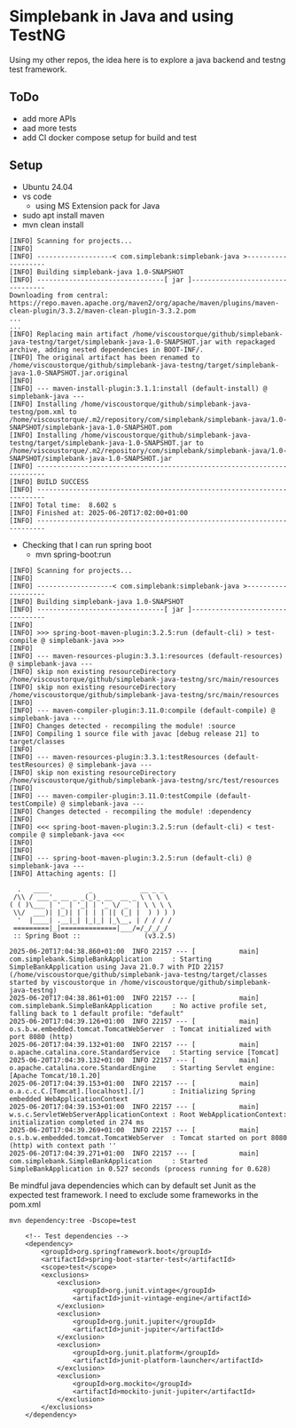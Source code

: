 # Simplebank in Java and using TestNG

Using my other repos, the idea here is to explore a java backend and testng test framework.

## ToDo
- add more APIs
- aad more tests
- add CI docker compose setup for build and test

## Setup

- Ubuntu 24.04
- vs code
    - using MS Extension pack for Java
- sudo apt install maven
- mvn clean install
```
[INFO] Scanning for projects...
[INFO] 
[INFO] -------------------< com.simplebank:simplebank-java >-------------------
[INFO] Building simplebank-java 1.0-SNAPSHOT
[INFO] --------------------------------[ jar ]---------------------------------
Downloading from central: https://repo.maven.apache.org/maven2/org/apache/maven/plugins/maven-clean-plugin/3.3.2/maven-clean-plugin-3.3.2.pom
...
...
[INFO] Replacing main artifact /home/viscoustorque/github/simplebank-java-testng/target/simplebank-java-1.0-SNAPSHOT.jar with repackaged archive, adding nested dependencies in BOOT-INF/.
[INFO] The original artifact has been renamed to /home/viscoustorque/github/simplebank-java-testng/target/simplebank-java-1.0-SNAPSHOT.jar.original
[INFO] 
[INFO] --- maven-install-plugin:3.1.1:install (default-install) @ simplebank-java ---
[INFO] Installing /home/viscoustorque/github/simplebank-java-testng/pom.xml to /home/viscoustorque/.m2/repository/com/simplebank/simplebank-java/1.0-SNAPSHOT/simplebank-java-1.0-SNAPSHOT.pom
[INFO] Installing /home/viscoustorque/github/simplebank-java-testng/target/simplebank-java-1.0-SNAPSHOT.jar to /home/viscoustorque/.m2/repository/com/simplebank/simplebank-java/1.0-SNAPSHOT/simplebank-java-1.0-SNAPSHOT.jar
[INFO] ------------------------------------------------------------------------
[INFO] BUILD SUCCESS
[INFO] ------------------------------------------------------------------------
[INFO] Total time:  8.602 s
[INFO] Finished at: 2025-06-20T17:02:00+01:00
[INFO] ------------------------------------------------------------------------
```
- Checking that I can run spring boot
    - mvn spring-boot:run
```
[INFO] Scanning for projects...
[INFO] 
[INFO] -------------------< com.simplebank:simplebank-java >-------------------
[INFO] Building simplebank-java 1.0-SNAPSHOT
[INFO] --------------------------------[ jar ]---------------------------------
[INFO] 
[INFO] >>> spring-boot-maven-plugin:3.2.5:run (default-cli) > test-compile @ simplebank-java >>>
[INFO] 
[INFO] --- maven-resources-plugin:3.3.1:resources (default-resources) @ simplebank-java ---
[INFO] skip non existing resourceDirectory /home/viscoustorque/github/simplebank-java-testng/src/main/resources
[INFO] skip non existing resourceDirectory /home/viscoustorque/github/simplebank-java-testng/src/main/resources
[INFO] 
[INFO] --- maven-compiler-plugin:3.11.0:compile (default-compile) @ simplebank-java ---
[INFO] Changes detected - recompiling the module! :source
[INFO] Compiling 1 source file with javac [debug release 21] to target/classes
[INFO] 
[INFO] --- maven-resources-plugin:3.3.1:testResources (default-testResources) @ simplebank-java ---
[INFO] skip non existing resourceDirectory /home/viscoustorque/github/simplebank-java-testng/src/test/resources
[INFO] 
[INFO] --- maven-compiler-plugin:3.11.0:testCompile (default-testCompile) @ simplebank-java ---
[INFO] Changes detected - recompiling the module! :dependency
[INFO] 
[INFO] <<< spring-boot-maven-plugin:3.2.5:run (default-cli) < test-compile @ simplebank-java <<<
[INFO] 
[INFO] 
[INFO] --- spring-boot-maven-plugin:3.2.5:run (default-cli) @ simplebank-java ---
[INFO] Attaching agents: []

  .   ____          _            __ _ _
 /\\ / ___'_ __ _ _(_)_ __  __ _ \ \ \ \
( ( )\___ | '_ | '_| | '_ \/ _` | \ \ \ \
 \\/  ___)| |_)| | | | | || (_| |  ) ) ) )
  '  |____| .__|_| |_|_| |_\__, | / / / /
 =========|_|==============|___/=/_/_/_/
 :: Spring Boot ::                (v3.2.5)

2025-06-20T17:04:38.860+01:00  INFO 22157 --- [           main] com.simplebank.SimpleBankApplication     : Starting SimpleBankApplication using Java 21.0.7 with PID 22157 (/home/viscoustorque/github/simplebank-java-testng/target/classes started by viscoustorque in /home/viscoustorque/github/simplebank-java-testng)
2025-06-20T17:04:38.861+01:00  INFO 22157 --- [           main] com.simplebank.SimpleBankApplication     : No active profile set, falling back to 1 default profile: "default"
2025-06-20T17:04:39.126+01:00  INFO 22157 --- [           main] o.s.b.w.embedded.tomcat.TomcatWebServer  : Tomcat initialized with port 8080 (http)
2025-06-20T17:04:39.132+01:00  INFO 22157 --- [           main] o.apache.catalina.core.StandardService   : Starting service [Tomcat]
2025-06-20T17:04:39.132+01:00  INFO 22157 --- [           main] o.apache.catalina.core.StandardEngine    : Starting Servlet engine: [Apache Tomcat/10.1.20]
2025-06-20T17:04:39.153+01:00  INFO 22157 --- [           main] o.a.c.c.C.[Tomcat].[localhost].[/]       : Initializing Spring embedded WebApplicationContext
2025-06-20T17:04:39.153+01:00  INFO 22157 --- [           main] w.s.c.ServletWebServerApplicationContext : Root WebApplicationContext: initialization completed in 274 ms
2025-06-20T17:04:39.269+01:00  INFO 22157 --- [           main] o.s.b.w.embedded.tomcat.TomcatWebServer  : Tomcat started on port 8080 (http) with context path ''
2025-06-20T17:04:39.271+01:00  INFO 22157 --- [           main] com.simplebank.SimpleBankApplication     : Started SimpleBankApplication in 0.527 seconds (process running for 0.628)
```
Be mindful java dependencies which can by default set Junit as the expected test framework.  I need to exclude some frameworks in the pom.xml
```
mvn dependency:tree -Dscope=test
```
        <!-- Test dependencies -->
        <dependency>
            <groupId>org.springframework.boot</groupId>
            <artifactId>spring-boot-starter-test</artifactId>
            <scope>test</scope>
            <exclusions>
                <exclusion>
                    <groupId>org.junit.vintage</groupId>
                    <artifactId>junit-vintage-engine</artifactId>
                </exclusion>
                <exclusion>
                    <groupId>org.junit.jupiter</groupId>
                    <artifactId>junit-jupiter</artifactId>
                </exclusion>
                <exclusion>
                    <groupId>org.junit.platform</groupId>
                    <artifactId>junit-platform-launcher</artifactId>
                </exclusion>
                <exclusion>
                    <groupId>org.mockito</groupId>
                    <artifactId>mockito-junit-jupiter</artifactId>
                </exclusion>
            </exclusions>
        </dependency>
```